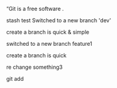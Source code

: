 “Git is a free software .

stash test
Switched to a new branch 'dev'

create a branch is quick & simple

switched to a new branch feature1

create a branch is quick

re change something3


git add 

